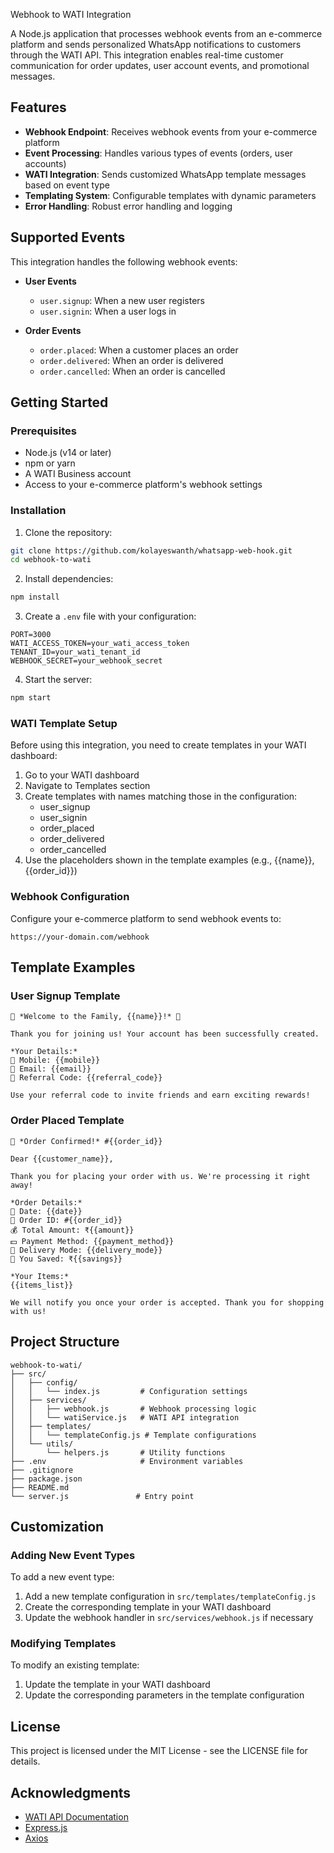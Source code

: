 Webhook to WATI Integration

A Node.js application that processes webhook events from an e-commerce platform and sends personalized WhatsApp notifications to customers through the WATI API. This integration enables real-time customer communication for order updates, user account events, and promotional messages.

## Features

- **Webhook Endpoint**: Receives webhook events from your e-commerce platform
- **Event Processing**: Handles various types of events (orders, user accounts)
- **WATI Integration**: Sends customized WhatsApp template messages based on event type
- **Templating System**: Configurable templates with dynamic parameters
- **Error Handling**: Robust error handling and logging

## Supported Events

This integration handles the following webhook events:

- **User Events**
  - `user.signup`: When a new user registers
  - `user.signin`: When a user logs in

- **Order Events**
  - `order.placed`: When a customer places an order
  - `order.delivered`: When an order is delivered
  - `order.cancelled`: When an order is cancelled

## Getting Started

### Prerequisites

- Node.js (v14 or later)
- npm or yarn
- A WATI Business account
- Access to your e-commerce platform's webhook settings

### Installation

1. Clone the repository:
```bash
git clone https://github.com/kolayeswanth/whatsapp-web-hook.git
cd webhook-to-wati
```

2. Install dependencies:
```bash
npm install
```

3. Create a `.env` file with your configuration:
```
PORT=3000
WATI_ACCESS_TOKEN=your_wati_access_token
TENANT_ID=your_wati_tenant_id
WEBHOOK_SECRET=your_webhook_secret
```

4. Start the server:
```bash
npm start
```

### WATI Template Setup

Before using this integration, you need to create templates in your WATI dashboard:

1. Go to your WATI dashboard
2. Navigate to Templates section
3. Create templates with names matching those in the configuration:
   - user_signup
   - user_signin
   - order_placed
   - order_delivered
   - order_cancelled
4. Use the placeholders shown in the template examples (e.g., {{name}}, {{order_id}})

### Webhook Configuration

Configure your e-commerce platform to send webhook events to:
```
https://your-domain.com/webhook
```

## Template Examples

### User Signup Template
```
🎉 *Welcome to the Family, {{name}}!* 🎉

Thank you for joining us! Your account has been successfully created.

*Your Details:*
📱 Mobile: {{mobile}}
📧 Email: {{email}}
🎁 Referral Code: {{referral_code}}

Use your referral code to invite friends and earn exciting rewards!
```

### Order Placed Template
```
🛒 *Order Confirmed!* #{{order_id}}

Dear {{customer_name}},

Thank you for placing your order with us. We're processing it right away!

*Order Details:*
📆 Date: {{date}}
🧾 Order ID: #{{order_id}}
💰 Total Amount: ₹{{amount}}
💵 Payment Method: {{payment_method}}
🚚 Delivery Mode: {{delivery_mode}}
💸 You Saved: ₹{{savings}}

*Your Items:*
{{items_list}}

We will notify you once your order is accepted. Thank you for shopping with us!
```

## Project Structure

```
webhook-to-wati/
├── src/
│   ├── config/
│   │   └── index.js         # Configuration settings
│   ├── services/
│   │   ├── webhook.js       # Webhook processing logic
│   │   └── watiService.js   # WATI API integration
│   ├── templates/
│   │   └── templateConfig.js # Template configurations
│   └── utils/
│       └── helpers.js       # Utility functions
├── .env                     # Environment variables
├── .gitignore
├── package.json
├── README.md
└── server.js               # Entry point
```

## Customization

### Adding New Event Types

To add a new event type:

1. Add a new template configuration in `src/templates/templateConfig.js`
2. Create the corresponding template in your WATI dashboard
3. Update the webhook handler in `src/services/webhook.js` if necessary

### Modifying Templates

To modify an existing template:

1. Update the template in your WATI dashboard
2. Update the corresponding parameters in the template configuration

## License

This project is licensed under the MIT License - see the LICENSE file for details.

## Acknowledgments

- [WATI API Documentation](https://docs.wati.io/)
- [Express.js](https://expressjs.com/)
- [Axios](https://axios-http.com/)
